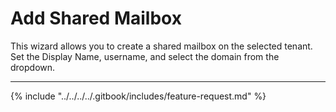 # Add Shared Mailbox

This wizard allows you to create a shared mailbox on the selected tenant. Set the Display Name, username, and select the domain from the dropdown.

***

{% include "../../../../.gitbook/includes/feature-request.md" %}
